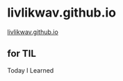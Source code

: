 # livlikwav.github.io

[livlikwav.github.io](https://livlikwav.github.io)

## for TIL

Today I Learned
